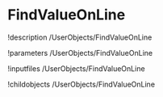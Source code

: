 <!-- MOOSE Documentation Stub: Remove this when content is added. -->

# FindValueOnLine
!description /UserObjects/FindValueOnLine

!parameters /UserObjects/FindValueOnLine

!inputfiles /UserObjects/FindValueOnLine

!childobjects /UserObjects/FindValueOnLine
